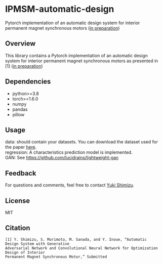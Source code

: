 # IPMSM-automatic-design
Pytorch implementation of an automatic design system for interior permanent magnet synchronous motors ([in preparation](https://www.techrxiv.org/))

## Overview
This library contains a Pytorch implementation of an automatic design system for interior permanent magnet synchronous motors as presented in [1] ([in preparation](https://www.techrxiv.org/))

## Dependencies
- python>=3.8
- torch>=1.6.0
- numpy
- pandas
- pillow

## Usage
data: should contain your datasets. You can download the dataset used for the paper [here](https://ieee-dataport.org/documents/dataset-motor-parameters-ipmsm).  
regression: A characteristics prediction model is implemented.  
GAN: See https://github.com/lucidrains/lightweight-gan

## Feedback
For questions and comments, feel free to contact [Yuki Shimizu](de104004@edu.osakafu-u.ac.jp).

## License
MIT

## Citation
```
[1] Y. Shimizu, S. Morimoto, M. Sanada, and Y. Inoue, “Automatic Design System with Generative  
Adversarial Network and Convolutional Neural Network for Optimization Design of Interior  
Permanent Magnet Synchronous Motor,” Submitted
```

